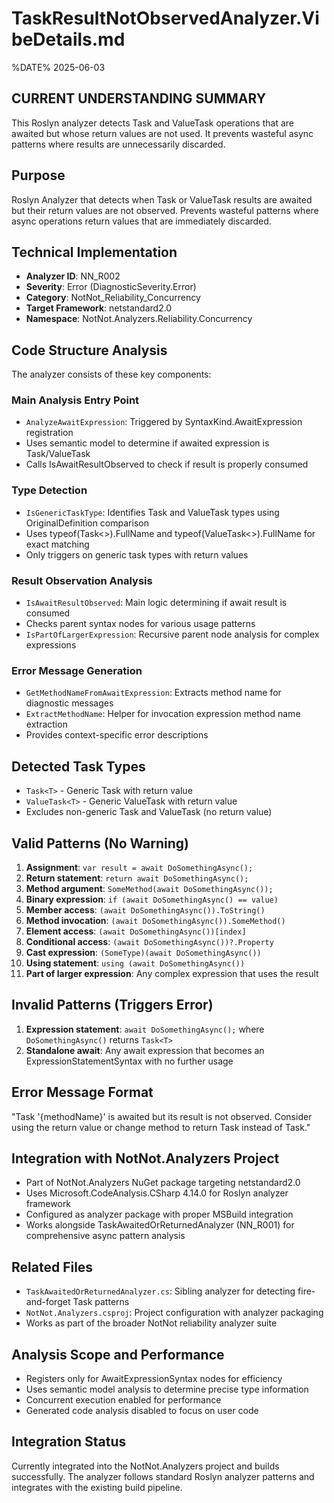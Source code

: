 # TaskResultNotObservedAnalyzer.VibeDetails.md
%DATE% 2025-06-03

## CURRENT UNDERSTANDING SUMMARY
This Roslyn analyzer detects Task<T> and ValueTask<T> operations that are awaited but whose return values are not used. It prevents wasteful async patterns where results are unnecessarily discarded.

## Purpose
Roslyn Analyzer that detects when Task<T> or ValueTask<T> results are awaited but their return values are not observed. Prevents wasteful patterns where async operations return values that are immediately discarded.

## Technical Implementation
- **Analyzer ID**: NN_R002
- **Severity**: Error (DiagnosticSeverity.Error)
- **Category**: NotNot_Reliability_Concurrency
- **Target Framework**: netstandard2.0
- **Namespace**: NotNot.Analyzers.Reliability.Concurrency

## Code Structure Analysis
The analyzer consists of these key components:

### Main Analysis Entry Point
- `AnalyzeAwaitExpression`: Triggered by SyntaxKind.AwaitExpression registration
- Uses semantic model to determine if awaited expression is Task<T>/ValueTask<T>
- Calls IsAwaitResultObserved to check if result is properly consumed

### Type Detection
- `IsGenericTaskType`: Identifies Task<T> and ValueTask<T> types using OriginalDefinition comparison
- Uses typeof(Task<>).FullName and typeof(ValueTask<>).FullName for exact matching
- Only triggers on generic task types with return values

### Result Observation Analysis
- `IsAwaitResultObserved`: Main logic determining if await result is consumed
- Checks parent syntax nodes for various usage patterns
- `IsPartOfLargerExpression`: Recursive parent node analysis for complex expressions

### Error Message Generation
- `GetMethodNameFromAwaitExpression`: Extracts method name for diagnostic messages
- `ExtractMethodName`: Helper for invocation expression method name extraction
- Provides context-specific error descriptions

## Detected Task Types
- `Task<T>` - Generic Task with return value
- `ValueTask<T>` - Generic ValueTask with return value
- Excludes non-generic Task and ValueTask (no return value)

## Valid Patterns (No Warning)
1. **Assignment**: `var result = await DoSomethingAsync();`
2. **Return statement**: `return await DoSomethingAsync();`
3. **Method argument**: `SomeMethod(await DoSomethingAsync());`
4. **Binary expression**: `if (await DoSomethingAsync() == value)`
5. **Member access**: `(await DoSomethingAsync()).ToString()`
6. **Method invocation**: `(await DoSomethingAsync()).SomeMethod()`
7. **Element access**: `(await DoSomethingAsync())[index]`
8. **Conditional access**: `(await DoSomethingAsync())?.Property`
9. **Cast expression**: `(SomeType)(await DoSomethingAsync())`
10. **Using statement**: `using (await DoSomethingAsync())`
11. **Part of larger expression**: Any complex expression that uses the result

## Invalid Patterns (Triggers Error)
1. **Expression statement**: `await DoSomethingAsync();` where `DoSomethingAsync()` returns `Task<T>`
2. **Standalone await**: Any await expression that becomes an ExpressionStatementSyntax with no further usage

## Error Message Format
"Task<T> '{methodName}' is awaited but its result is not observed. Consider using the return value or change method to return Task instead of Task<T>."

## Integration with NotNot.Analyzers Project
- Part of NotNot.Analyzers NuGet package targeting netstandard2.0
- Uses Microsoft.CodeAnalysis.CSharp 4.14.0 for Roslyn analyzer framework
- Configured as analyzer package with proper MSBuild integration
- Works alongside TaskAwaitedOrReturnedAnalyzer (NN_R001) for comprehensive async pattern analysis

## Related Files
- `TaskAwaitedOrReturnedAnalyzer.cs`: Sibling analyzer for detecting fire-and-forget Task patterns
- `NotNot.Analyzers.csproj`: Project configuration with analyzer packaging
- Works as part of the broader NotNot reliability analyzer suite

## Analysis Scope and Performance
- Registers only for AwaitExpressionSyntax nodes for efficiency
- Uses semantic model analysis to determine precise type information
- Concurrent execution enabled for performance
- Generated code analysis disabled to focus on user code

## Integration Status
Currently integrated into the NotNot.Analyzers project and builds successfully. The analyzer follows standard Roslyn analyzer patterns and integrates with the existing build pipeline.
